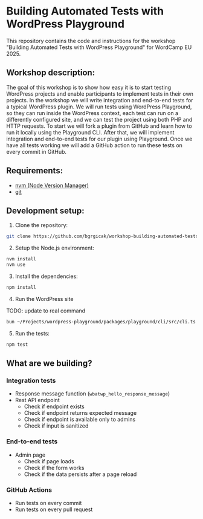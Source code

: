 # Building Automated Tests with WordPress Playground

This repository contains the code and instructions for the workshop "Building Automated Tests with WordPress Playground" for WordCamp EU 2025.

## Workshop description:

The goal of this workshop is to show how easy it is to start testing WordPress projects and enable participants to implement tests in their own projects.
In the workshop we will write integration and end-to-end tests for a typical WordPress plugin.
We will run tests using WordPress Playground, so they can run inside the WordPress context, each test can run on a differently configured site, and we can test the project using both PHP and HTTP requests.
To start we will fork a plugin from GitHub and learn how to run it locally using the Playground CLI. After that, we will implement integration and end-to-end tests for our plugin using Playground.
Once we have all tests working we will add a GitHub action to run these tests on every commit in GitHub.

## Requirements:

- [nvm (Node Version Manager)](https://github.com/nvm-sh/nvm#installing-and-updating)
- [git](https://git-scm.com/downloads)

## Development setup:

1. Clone the repository:

```bash
git clone https://github.com/bgrgicak/workshop-building-automated-tests-with-wordpress-playground
```

2. Setup the Node.js environment:

```bash
nvm install
nvm use
```

3. Install the dependencies:

```bash
npm install
```

4. Run the WordPress site

TODO: update to real command

```bash
bun ~/Projects/wordpress-playground/packages/playground/cli/src/cli.ts server --autoMount
```

5. Run the tests:

```bash
npm test
```

## What are we building?

### Integration tests

- Response message function (`wbatwp_hello_response_message`)
- Rest API endpoint
  - Check if endpoint exists
  - Check if endpoint returns expected message
  - Check if endpoint is available only to admins
  - Check if input is sanitized

### End-to-end tests

- Admin page
  - Check if page loads
  - Check if the form works
  - Check if the data persists after a page reload

### GitHub Actions

- Run tests on every commit
- Run tests on every pull request
